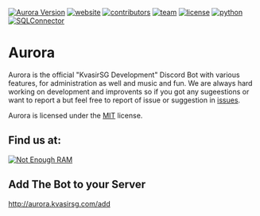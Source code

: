 [![Aurora Version](https://img.shields.io/badge/AuroraVersion-1.1.0:03-red.svg)](https://github.com/KvasirSGDevelopment/Aurora/blob/master/Version.md)
[![website](https://img.shields.io/badge/Website-KvasigSG-blue.svg)](http://kvasirsg.com/)
[![contributors](https://img.shields.io/badge/contributors-6-blue.svg)](https://github.com/KvasirSGDevelopment/Aurora/graphs/contributors)
[![team](https://img.shields.io/badge/Team_Members-2-blue.svg)](https://github.com/KvasirSGDevelopment/Aurora/blob/AuroraV2/Credits.md)
[![license](https://img.shields.io/github/license/mashape/apistatus.svg)](https://github.com/KvasirSGDevelopment/Aurora/blob/master/LICENSE.md)
[![python](https://img.shields.io/badge/Python-3.6.0-blue.svg)](https://www.python.org/downloads/release/python-360/)
[![SQLConnector](https://img.shields.io/badge/MySQL%20--%20Connector-2.1.4-blue.svg)](https://dev.mysql.com/doc/connector-python/en/connector-python-installation.html)
 <br>
# Aurora
Aurora is the official "KvasirSG Development" Discord Bot with various features, for administration as well and music and fun.
We are always hard working on development and improvents so if you got any sugeestions or want to report a but feel free to
report of issue or suggestion in <a href="https://github.com/KvasirSGDevelopment/Aurora/issues">issues</a>.

Aurora is licensed under the <a href="https://github.com/KvasirSGDevelopment/Aurora/blob/master/LICENSE.md">MIT</a> license.

## Find us at:
[![Not Enough RAM](https://discordapp.com/api/guilds/255100808658550785/embed.png?style=banner2)](https://discord.gg/ZZXVK3m)

## Add The Bot to your Server
http://aurora.kvasirsg.com/add

